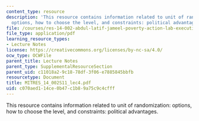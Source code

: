 ```yaml
---
content_type: resource
description: 'This resource contains information related to unit of randomization:
  options, how to choose the level, and constraints: political advantages.'
file: /courses/res-14-002-abdul-latif-jameel-poverty-action-lab-executive-training-evaluating-social-programs-2011-spring-2011/c070aed114ce0b47c1b89a75c9c4cfff_MITRES_14_002S11_lec4.pdf
file_type: application/pdf
learning_resource_types:
- Lecture Notes
license: https://creativecommons.org/licenses/by-nc-sa/4.0/
ocw_type: OCWFile
parent_title: Lecture Notes
parent_type: SupplementalResourceSection
parent_uid: c11018a2-9c18-78df-3f06-e7885845bbfb
resourcetype: Document
title: MITRES_14_002S11_lec4.pdf
uid: c070aed1-14ce-0b47-c1b8-9a75c9c4cfff
---
```

This resource contains information related to unit of randomization: options, how to choose the level, and constraints: political advantages.